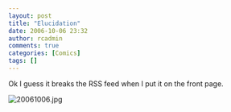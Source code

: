 ```yaml
---
layout: post
title: "Elucidation"
date: 2006-10-06 23:32
author: rcadmin
comments: true
categories: [Comics]
tags: []
---
```

Ok I guess it breaks the RSS feed when I put it on the front page.

<!--more-->

<img id="image912" alt="20061006.jpg" src="http://bitsmack.com/wp/wp-content/uploads/2006/10/20061006.jpg" />

